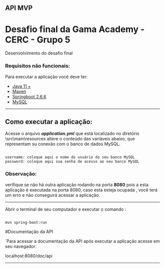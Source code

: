  API MVP
-----

 # Desafio final da Gama Academy - CERC - Grupo 5

Desenvolvimento do desafio final


### Requisitos não funcionais:

Para executar a aplicação você deve ter:

- [Java 11 +](https://www.oracle.com/java/technologies/downloads/)
- [Maven](https://maven.apache.org/download.cgi)
- [Springboot 2.6.6](https://start.spring.io/)
- [MySQL](https://www.mysql.com/)
___

## Como executar a aplicação:

Acesse o arquivo  ***application.yml***  que está localizado no diretório \src\main\resources
altere o conteúdo das variáveis abaixo, que representam su conexão com o banco de dados MySQL.

````

username: coloque aqui o nome do usuário do seu banco MySQL
password: coloque aqui sua senha de acesso ao seu banco MySQL

````

### Observação: 
verifique se não há outra aplicação rodando na porta **8080** pois a esta aplicação é executada na porta  8080, caso esta esteja ocupada , você  terá um erro e não conseguirá acessar a aplicação.

----

Abrir o terminal de seu computador  e executar o comando :  

````

mvn spring-boot:run

````

#Documentação da API

´Para acessar a documentação da API após executar a aplicação acesse em seu navegador: 

localhost:8080/doc/api


____
